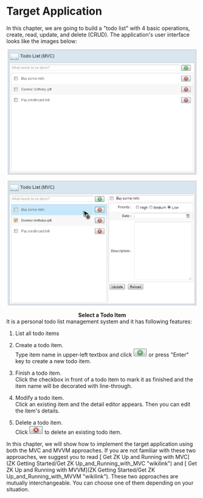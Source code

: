 # Target Application
In this chapter, we are going to build a "todo list" with 4 basic operations, create, read, update, and delete (CRUD). The application's user interface looks like the images below:

![](../images/ze-ch6-app.png  " center | 600px")

![](../images/ze-ch6-app-selected.png  " center | 600px")

<div style="text-align:center">
<strong>Select a Todo Item</strong>

</div>
It is a personal todo list management system and it has following
features:

1.  List all todo items
2.  Create a todo item.<br/>
Type item name in upper-left textbox and click ![](../images/ze-ch6-plus.png "fig:Tutorial-ch6-plus.png") or press "Enter" key to create a new todo item.

3.  Finish a todo item.<br/>
Click the checkbox in front of a todo item to mark it as finished and the item name will be decorated with line-through.

4.  Modify a todo item.<br/>
Click an existing item and the detail editor appears. Then you can edit the item's details.

5.  Delete a todo item.<br/>
Click ![](../images/ze-ch6-cross.png) to delete an existing todo item.

In this chapter, we will show how to implement the target application
using both the MVC and MVVM approaches. If you are not familiar with
these two approaches, we suggest you to read [ Get ZK Up and Running
with MVC](ZK Getting Started/Get ZK Up_and_Running_with_MVC "wikilink")
and [ Get ZK Up and Running with
MVVM](ZK Getting Started/Get ZK Up_and_Running_with_MVVM "wikilink").
These two approaches are mutually interchangeable. You can choose one of
them depending on your situation.





